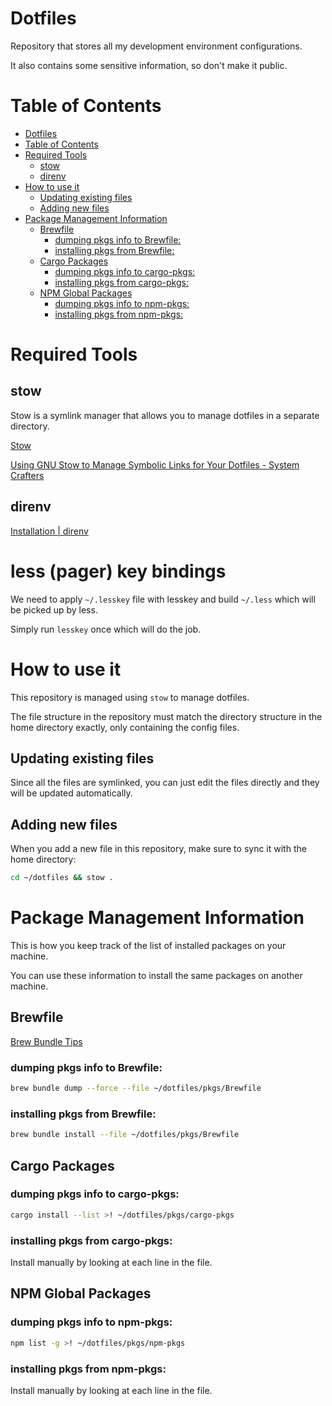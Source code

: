 # Dotfiles

Repository that stores all my development environment configurations.

It also contains some sensitive information, so don't make it public.

# Table of Contents

<!--toc:start-->

- [Dotfiles](#dotfiles)
- [Table of Contents](#table-of-contents)
- [Required Tools](#required-tools)
  - [stow](#stow)
  - [direnv](#direnv)
- [How to use it](#how-to-use-it)
  - [Updating existing files](#updating-existing-files)
  - [Adding new files](#adding-new-files)
- [Package Management Information](#package-management-information)
  - [Brewfile](#brewfile)
    - [dumping pkgs info to Brewfile:](#dumping-pkgs-info-to-brewfile)
    - [installing pkgs from Brewfile:](#installing-pkgs-from-brewfile)
  - [Cargo Packages](#cargo-packages)
    - [dumping pkgs info to cargo-pkgs:](#dumping-pkgs-info-to-cargo-pkgs)
    - [installing pkgs from cargo-pkgs:](#installing-pkgs-from-cargo-pkgs)
  - [NPM Global Packages](#npm-global-packages)
    - [dumping pkgs info to npm-pkgs:](#dumping-pkgs-info-to-npm-pkgs)
    - [installing pkgs from npm-pkgs:](#installing-pkgs-from-npm-pkgs)

<!--toc:end-->

# Required Tools

## stow

Stow is a symlink manager that allows you to manage dotfiles in a separate directory.

[Stow](https://www.gnu.org/software/stow/manual/stow.html#Types-And-Syntax-Of-Ignore-Lists)

[Using GNU Stow to Manage Symbolic Links for Your Dotfiles - System Crafters](https://systemcrafters.net/managing-your-dotfiles/using-gnu-stow/#:~:text=If%20for%20some%20reason%20you,directory%20will%20now%20be%20gone!)

## direnv

[Installation | direnv](https://direnv.net/docs/installation.html)

# less (pager) key bindings

We need to apply `~/.lesskey` file with lesskey and build `~/.less` which will be picked up by less.

Simply run `lesskey` once which will do the job.

# How to use it

This repository is managed using `stow` to manage dotfiles.

The file structure in the repository must match the directory structure in the home directory exactly, only containing the config files.

## Updating existing files

Since all the files are symlinked, you can just edit the files directly and they will be updated automatically.

## Adding new files

When you add a new file in this repository, make sure to sync it with the home directory:

```sh
cd ~/dotfiles && stow .
```

# Package Management Information

This is how you keep track of the list of installed packages on your machine.

You can use these information to install the same packages on another machine.

## Brewfile

[Brew Bundle Tips](https://gist.github.com/ChristopherA/a579274536aab36ea9966f301ff14f3f)

### dumping pkgs info to Brewfile:

```sh
brew bundle dump --force --file ~/dotfiles/pkgs/Brewfile
```

### installing pkgs from Brewfile:

```sh
brew bundle install --file ~/dotfiles/pkgs/Brewfile
```

## Cargo Packages

### dumping pkgs info to cargo-pkgs:

```sh
cargo install --list >! ~/dotfiles/pkgs/cargo-pkgs
```

### installing pkgs from cargo-pkgs:

Install manually by looking at each line in the file.

## NPM Global Packages

### dumping pkgs info to npm-pkgs:

```sh
npm list -g >! ~/dotfiles/pkgs/npm-pkgs
```

### installing pkgs from npm-pkgs:

Install manually by looking at each line in the file.
